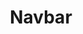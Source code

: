 ---
title: Navbar
templateKey: navbar
navbar:
  menuItems:
    - label: Home
      linkType: internal
      linkUrl: /
    - label: About
      subMenuItems:
        - label: What Is The FEHRM?
          linkType: internal
          linkUrl: /about-fehrm
        - label: Mission
          linkType: internal
          linkUrl: /mission
        - label: Leadership
          linkType: internal
          linkUrl: /leadership
        - label: History
          linkType: internal
          linkUrl: /history
        - label: FEHRM Accomplishments
          linkType: internal
          linkUrl: /fehrm-accomplishments
        - label: Success Stories
          linkType: internal
          linkUrl: /success-stories
        - label: Publications
          linkType: internal
          linkUrl: /publications
        - label: Frequently Asked Questions
          linkType: internal
          linkUrl: /faq
        - label: Site Map
          linkType: internal
          linkUrl: /site-map
        - label: Contact Us
          linkType: internal
          linkUrl: /contact-us
    - label: For Patients
      linkType: internal
      linkUrl: /
      subMenuItems:
        - label: Enhancing Your Care
          linkType: internal
          linkUrl: /enhancing-your-care
        - label: Learn About The HIE
          linkType: internal
          linkUrl: /learn-about-the-hie
    - label: For Providers
      linkType: internal
      linkUrl: /
      subMenuItems:
        - label: Improving Care Delivery
          linkType: internal
          linkUrl: /improving-care-delivery
        - label: Join The HIE
          linkType: internal
          linkUrl: /join-the-hie
    - label: For Federal Agencies
      linkType: internal
      linkUrl: /
      subMenuItems:
        - label: Join The Federal EHR
          linkType: internal
          linkUrl: /join-the-federal-ehr
        - label:
          linkType:
          linkUrl: /
    - label: Congressional Information
      linkType: internal
      linkUrl: /
      subMenuItems:
        - label: Congressional Reports
          linkType: internal
          linkUrl: /congressional-reports
        - label: Congressional Committees
          linkType: internal
          linkUrl: /congressional-committees
        - label: Senate Testimony
          linkType: internal
          linkUrl: /senate-testimony
        - label: House Testimony
          linkType: internal
          linkUrl: /house-testimony
    - label: Media
      linkType: internal
      linkUrl: /
      subMenuItems:
        - label: In The News
          linkType: internal
          linkUrl: /in-the-news
        - label: Hear Our Leaders
          linkType: internal
          linkUrl: /hear-our-leaders
        - label: Press Releases
          linkType: internal
          linkUrl: /press-releases
        - label: Media Inquiries
          linkType: internal
          linkUrl: /media-inquiries
    - label: Events/Conferences
      linkType: internal
      linkUrl: /
      subMenuItems:
        - label: Federal EHR Annual Summit
          linkType: internal
          linkUrl: /federal-ehr-annual-summit
        - label: FEHRM Industry Interoperability Roundtable
          linkType: internal
          linkUrl: /fehrm-industry-interoperability-roundtable
        - label: FEHRM Town Hall
          linkType: internal
          linkUrl: /fehrm-town-hall
---